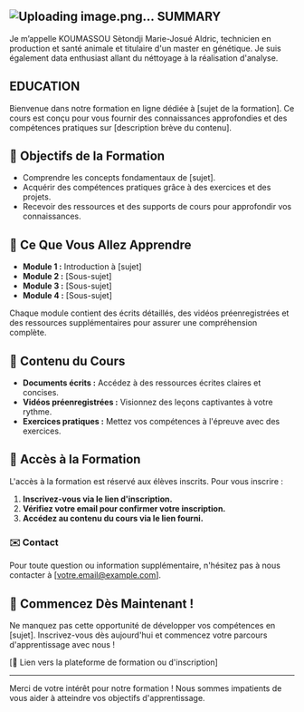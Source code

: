 ## ![Uploading image.png…]() SUMMARY
Je m’appelle KOUMASSOU Sètondji Marie-Josué Aldric, technicien en production et santé animale et titulaire d'un master en génétique. Je suis également data enthusiast allant du néttoyage à la réalisation d'analyse.
## EDUCATION

Bienvenue dans notre formation en ligne dédiée à [sujet de la formation]. Ce cours est conçu pour vous fournir des connaissances approfondies et des compétences pratiques sur [description brève du contenu].

## 🎯 Objectifs de la Formation

- Comprendre les concepts fondamentaux de [sujet].
- Acquérir des compétences pratiques grâce à des exercices et des projets.
- Recevoir des ressources et des supports de cours pour approfondir vos connaissances.

## 📅 Ce Que Vous Allez Apprendre

- **Module 1 :** Introduction à [sujet]
- **Module 2 :** [Sous-sujet]
- **Module 3 :** [Sous-sujet]
- **Module 4 :** [Sous-sujet]

Chaque module contient des écrits détaillés, des vidéos préenregistrées et des ressources supplémentaires pour assurer une compréhension complète.

## 🎥 Contenu du Cours

- **Documents écrits :** Accédez à des ressources écrites claires et concises.
- **Vidéos préenregistrées :** Visionnez des leçons captivantes à votre rythme.
- **Exercices pratiques :** Mettez vos compétences à l'épreuve avec des exercices.

## 🔐 Accès à la Formation

L'accès à la formation est réservé aux élèves inscrits. Pour vous inscrire :

1. **Inscrivez-vous via le lien d'inscription.**
2. **Vérifiez votre email pour confirmer votre inscription.**
3. **Accédez au contenu du cours via le lien fourni.**

### ✉️ Contact

Pour toute question ou information supplémentaire, n'hésitez pas à nous contacter à [votre.email@example.com].

## 🚀 Commencez Dès Maintenant !

Ne manquez pas cette opportunité de développer vos compétences en [sujet]. Inscrivez-vous dès aujourd'hui et commencez votre parcours d'apprentissage avec nous !

[🔗 Lien vers la plateforme de formation ou d'inscription]

---

Merci de votre intérêt pour notre formation ! Nous sommes impatients de vous aider à atteindre vos objectifs d'apprentissage.
